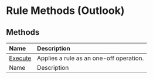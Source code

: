 
# Rule Methods (Outlook)

## Methods



|**Name**|**Description**|
|:-----|:-----|
| [Execute](487abb6f-9003-04a4-f4e2-3f66b3ba5a52.md)|Applies a rule as an one-off operation.|
|Name|Description|
